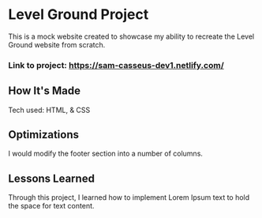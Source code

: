# Level Ground Project

This is a mock website created to showcase my ability to recreate the Level Ground website from scratch.

### Link to project: https://sam-casseus-dev1.netlify.com/



## How It's Made

Tech used: HTML, & CSS

## Optimizations

I would modify the footer section into a number of columns.

## Lessons Learned
Through this project, I learned how to implement Lorem Ipsum text to hold the space for text content.
